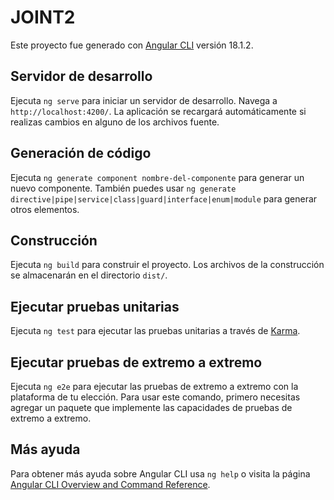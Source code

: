 # JOINT2

Este proyecto fue generado con [Angular CLI](https://github.com/angular/angular-cli) versión 18.1.2.

## Servidor de desarrollo

Ejecuta `ng serve` para iniciar un servidor de desarrollo. Navega a `http://localhost:4200/`. La aplicación se recargará automáticamente si realizas cambios en alguno de los archivos fuente.

## Generación de código

Ejecuta `ng generate component nombre-del-componente` para generar un nuevo componente. También puedes usar `ng generate directive|pipe|service|class|guard|interface|enum|module` para generar otros elementos.

## Construcción

Ejecuta `ng build` para construir el proyecto. Los archivos de la construcción se almacenarán en el directorio `dist/`.

## Ejecutar pruebas unitarias

Ejecuta `ng test` para ejecutar las pruebas unitarias a través de [Karma](https://karma-runner.github.io).

## Ejecutar pruebas de extremo a extremo

Ejecuta `ng e2e` para ejecutar las pruebas de extremo a extremo con la plataforma de tu elección. Para usar este comando, primero necesitas agregar un paquete que implemente las capacidades de pruebas de extremo a extremo.

## Más ayuda

Para obtener más ayuda sobre Angular CLI usa `ng help` o visita la página [Angular CLI Overview and Command Reference](https://angular.dev/tools/cli).
